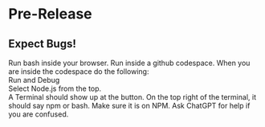 # Pre-Release
## Expect Bugs!
Run bash inside your browser.
Run inside a github codespace.
When you are inside the codespace do the following:
<br>
Run and Debug
<br>
Select Node.js from the top.
<br>
A Terminal should show up at the button. On the top right of the terminal, 
it should say npm or bash. Make sure it is on NPM.
Ask ChatGPT for help if you are confused.
